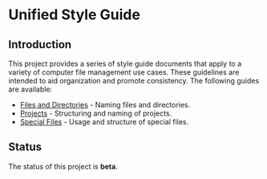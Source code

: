 # Unified Style Guide

## Introduction
This project provides a series of style guide documents that apply to a variety of computer file management use cases. These guidelines are intended to aid organization and promote consistency. The following guides are available:

  - [Files and Directories](doc/files_and_dirs/main.adoc) - Naming files and directories.
  - [Projects](doc/projects/main.adoc) - Structuring and naming of projects.
  - [Special Files](doc/special_files/main.adoc) - Usage and structure of special files.

## Status
The status of this project is **beta**.
